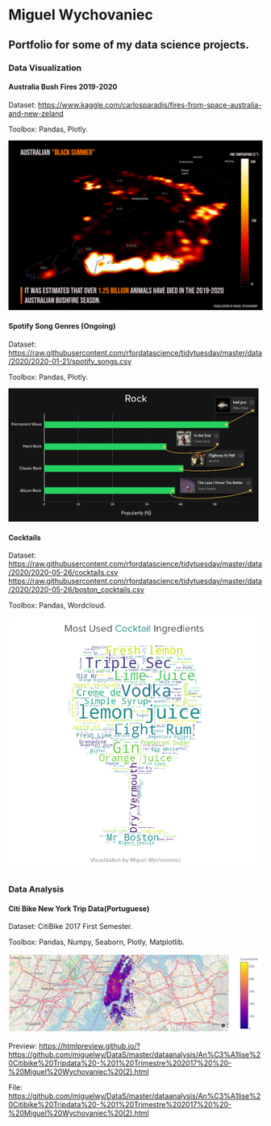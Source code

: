 # Miguel Wychovaniec
<h2>Portfolio for some of my data science projects.</h2>

<h3>Data Visualization</h3>

<h4>Australia Bush Fires 2019-2020</h4>

Dataset: https://www.kaggle.com/carlosparadis/fires-from-space-australia-and-new-zeland

Toolbox: Pandas, Plotly.

![](dataviz/AustralianBlackSummer/BlackSummerDensity5.png)

<h4>Spotify Song Genres (Ongoing)</h4>

Dataset: https://raw.githubusercontent.com/rfordatascience/tidytuesday/master/data/2020/2020-01-21/spotify_songs.csv

Toolbox: Pandas, Plotly.

![](dataviz/SpotifyGenres/Rock.png)

<h4>Cocktails</h4>

Dataset: https://raw.githubusercontent.com/rfordatascience/tidytuesday/master/data/2020/2020-05-26/cocktails.csv
         https://raw.githubusercontent.com/rfordatascience/tidytuesday/master/data/2020/2020-05-26/boston_cocktails.csv

Toolbox: Pandas, Wordcloud.

![](dataviz/Cocktails/MosUserIngredients.png)

<h3>Data Analysis</h3>

<h4>Citi Bike New York Trip Data(Portuguese)</h4>

Dataset: CitiBike 2017 First Semester.

Toolbox: Pandas, Numpy, Seaborn, Plotly, Matplotlib.

![](dataanalysis/CitiBike/Map.PNG)

Preview: https://htmlpreview.github.io/?https://github.com/miguelwy/DataS/master/dataanalysis/An%C3%A1lise%20Citibike%20Tripdata%20-%201%20Trimestre%202017%20%20-%20Miguel%20Wychovaniec%20(2).html

File: https://github.com/miguelwy/DataS/master/dataanalysis/An%C3%A1lise%20Citibike%20Tripdata%20-%201%20Trimestre%202017%20%20-%20Miguel%20Wychovaniec%20(2).html
